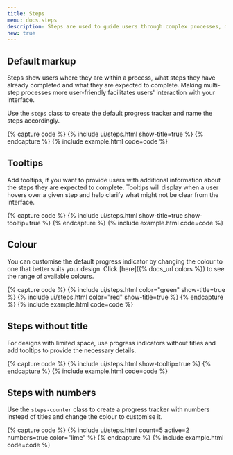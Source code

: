 ```yaml
---
title: Steps
menu: docs.steps
description: Steps are used to guide users through complex processes, making them easier and more intuitive. Breaking a multi-step process into smaller parts and tracking progress along the way helps users complete it successfully.
new: true
---
```



## Default markup

Steps show users where they are within a process, what steps they have already completed and what they are expected to complete. Making multi-step processes more user-friendly facilitates users' interaction with your interface. 

Use the `steps` class to create the default progress tracker and name the steps accordingly.     

{% capture code %}
{% include ui/steps.html show-title=true %}
{% endcapture %}
{% include example.html code=code %}


## Tooltips

Add tooltips, if you want to provide users with additional information about the steps they are expected to complete. Tooltips will display when a user hovers over a given step and help clarify what might not be clear from the interface.

{% capture code %}
{% include ui/steps.html show-title=true show-tooltip=true %}
{% endcapture %}
{% include example.html code=code %}


## Colour

You can customise the default progress indicator by changing the colour to one that better suits your design. Click [here]({% docs_url colors %}) to see the range of available colours.

{% capture code %}
{% include ui/steps.html color="green" show-title=true %}
{% include ui/steps.html color="red" show-title=true %}
{% endcapture %}
{% include example.html code=code %}


## Steps without title

For designs with limited space, use progress indicators without titles and add tooltips to provide the necessary details.

{% capture code %}
{% include ui/steps.html show-tooltip=true %}
{% endcapture %}
{% include example.html code=code %}


## Steps with numbers

Use the `steps-counter` class to create a progress tracker with numbers instead of titles and change the colour to customise it.

{% capture code %}
{% include ui/steps.html count=5 active=2 numbers=true color="lime" %}
{% endcapture %}
{% include example.html code=code %}
